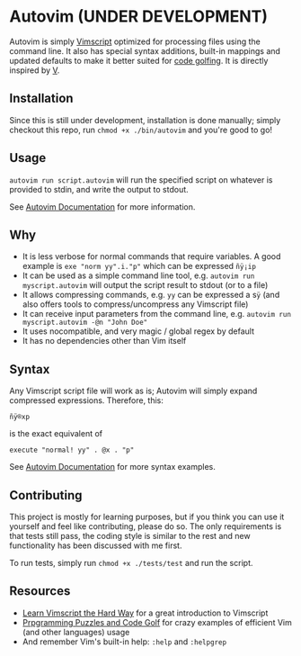 # Autovim (UNDER DEVELOPMENT)

Autovim is simply [Vimscript](http://vim.org) optimized for processing files using the command line. It also has special syntax additions, built-in mappings and updated defaults to make it better suited for [code golfing](http://codegolf.stackexchange.com). It is directly inspired by [V](https://github.com/DJMcMayhem/V).

## Installation

Since this is still under development, installation is done manually; simply checkout this repo, run `chmod +x ./bin/autovim` and you're good to go!

## Usage

`autovim run script.autovim` will run the specified script on whatever is provided to stdin, and write the output to stdout.

See [Autovim Documentation](index.md) for more information.

## Why

* It is less verbose for normal commands that require variables. A good example is `exe "norm yy".i."p"` which can be expressed `ñÿ¡ip`
* It can be used as a simple command line tool, e.g. `autovim run myscript.autovim` will output the script result to stdout (or to a file)
* It allows compressing commands, e.g. `yy` can be expressed a s`ÿ` (and also offers tools to compress/uncompress any Vimscript file)
* It can receive input parameters from the command line, e.g. `autovim run myscript.autovim -@n "John Doe"`
* It uses nocompatible, and very magic / global regex by default
* It has no dependencies other than Vim itself

## Syntax

Any Vimscript script file will work as is; Autovim will simply expand compressed expressions. Therefore, this:

    ñÿ®xp

is the exact equivalent of

    execute "normal! yy" . @x . "p"

See [Autovim Documentation](index.md) for more syntax examples.

## Contributing

This project is mostly for learning purposes, but if you think you can use it yourself and feel like contributing, please do so. The only requirements is that tests still pass, the coding style is similar to the rest and new functionality has been discussed with me first.

To run tests, simply run `chmod +x ./tests/test` and run the script.

## Resources

* [Learn Vimscript the Hard Way](http://learnvimscriptthehardway.stevelosh.com) for a great introduction to Vimscript
* [Prpgramming Puzzles and Code Golf](http://codegolf.stackexchange.com) for crazy examples of efficient Vim (and other languages) usage
* And remember Vim's built-in help: `:help` and `:helpgrep`
